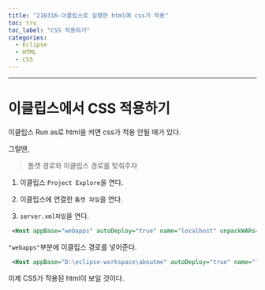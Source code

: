 ```yaml
---
title: "210316-이클립스로 실행한 html에 css가 적용"
toc: tru
toc_label: "CSS 적용하기"
categories:
  - Eclipse
  - HTML
  - CSS
---
```


---

# 이클립스에서 CSS 적용하기

이클립스 Run as로 html을 켜면 css가 적용 안될 때가 있다.

그럴땐,  

> 톰캣 경로와 이클립스 경로를 맞춰주자

1. 이클립스 `Project Explore`을 연다.

2. 이클립스에 연결한 `톰캣 파일`을 연다.

3. `server.xml파일`을 연다.

```xml
 <Host appBase="webapps" autoDeploy="true" name="localhost" unpackWARs="true">
```

`"webapps"`부분에 이클립스 경로를 넣어준다.

```xml
 <Host appBase="D:\eclipse-workspace\aboutme" autoDeploy="true" name="localhost" unpackWARs="true">
```
  
  
이제 CSS가 적용된 html이 보일 것이다.
